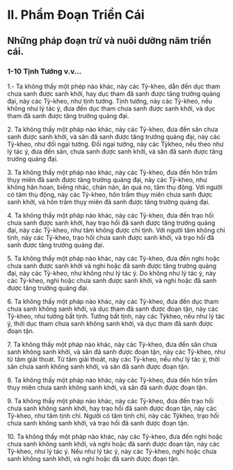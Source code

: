 # II. Phẩm Ðoạn Triền Cái

## Những pháp đoạn trừ và nuôi dưỡng năm triền cái.

### 1-10 Tịnh Tướng v.v...

1\.- Ta không thấy một phép nào khác, này các Tỷ-kheo, dẫn đến dục tham chưa sanh được sanh khởi,
hay dục tham đã sanh được tăng trưởng quảng đại, này các Tỷ-kheo, như tịnh tướng. Tịnh tướng, này
các Tỷ-kheo, nếu không như lý tác ý, đưa đến dục tham chưa sanh được sanh khởi, và dục tham đã sanh
được tăng trưởng quảng đại.

<!--pg-->
2\. Ta không thấy một pháp nào khác, này các Tỷ-kheo, đưa đến sân chưa sanh được sanh khởi, và sân đã
sanh được tăng trưởng quảng đại, này các Tỷ-kheo, như đối ngại tướng. Ðối ngại tướng, này các Tỷkheo, nếu theo như lý tác ý, đưa đến sân, chưa sanh được sanh khởi, và sân đã sanh được tăng trưởng
quảng đại.
<!--pg-->
3\. Ta không thấy một pháp nào khác, này các Tỷ-kheo, đưa đến hôn trầm thụy miên đã sanh được tăng
trưởng quảng đại, này các Tỷ-kheo, như không hân hoan, biếng nhác, chán nản, ăn quá no, tâm thụ
động. Với người có tâm thụ động, này các Tỷ-kheo, hôn trầm thụy miên chưa sanh được sanh khởi, và
hôn trầm thụy miên đã sanh được tăng trưởng quảng đại.

<!--pg-->
4\. Ta không thấy một pháp nào khác, này các Tỷ-kheo, đưa đến trạo hối chưa sanh được sanh khởi, hay
trạo hối đã sanh được tăng trưởng quảng đại, này các Tỷ-kheo, như tâm không được chỉ tịnh. Với người
tâm không chỉ tịnh, này các Tỷ-kheo, trạo hối chưa sanh được sanh khởi, và trạo hối đã sanh được tăng
trưởng quảng đại.

<!--pg-->
5\. Ta không thấy một pháp nào khác, này các Tỷ-kheo, đưa đến nghi hoặc chưa sanh được sanh khởi và
nghi hoặc đã sanh được tăng trưởng quảng đại, này các Tỷ-kheo, như không như lý tác ý. Do không như
lý tác ý, này các Tỷ-kheo, nghi hoặc chưa sanh được sanh khởi, và nghi hoặc đã sanh được tăng trưởng
quảng đại.

<!--pg-->
6\. Ta không thấy một pháp nào khác, này các Tỷ-kheo, đưa đến dục tham chưa sanh không sanh khởi,
và dục tham đã sanh được đoạn tận, này các Tỷ-kheo, như tướng bất tịnh. Tướng bất tịnh, này các Tỷkheo, nếu như lý tác ý, thời dục tham chưa sanh không sanh khởi, và dục tham đã sanh được đoạn tận.

<!--pg-->
7\. Ta không thấy một pháp nào khác, này các Tỷ-kheo, đưa đến sân chưa sanh không sanh khởi, và sân
đã sanh được đoạn tận, này các Tỷ-kheo, như từ tâm giải thoát. Từ tâm giải thoát, này các Tỷ-kheo, nếu
như lý tác ý, thời sân chưa sanh không sanh khởi, và sân đã sanh được đoạn tận.

<!--pg-->
8\. Ta không thấy một pháp nào khác, này các Tỷ-kheo, đưa đến hôn trầm thụy miên chưa sanh không
sanh khởi, và sân đã sanh được đoạn tận.

<!--pg-->
9\. Ta không thấy một pháp nào khác, này các Tỷ-kheo, đưa đến trạo hối chưa sanh không sanh khởi, hay
trạo hối đã sanh được đoạn tận, này các Tỷ-kheo, như tâm tịnh chỉ. Người có tâm tịnh chỉ, này các Tỷkheo, trạo hối chưa sanh không sanh khởi, và trạo hối đã sanh được đoạn tận.

<!--pg-->
10\. Ta không thấy một pháp nào khác, này các Tỷ-kheo, đưa đến nghi hoặc chưa sanh không sanh khởi,
và nghi hoặc đã sanh được đoạn tận, này các Tỷ-kheo, như lý tác ý. Nếu như lý tác ý, này các Tỷ-kheo,
nghi hoặc chưa sanh không sanh khởi, và nghi hoặc đã sanh được đoạn tận.

